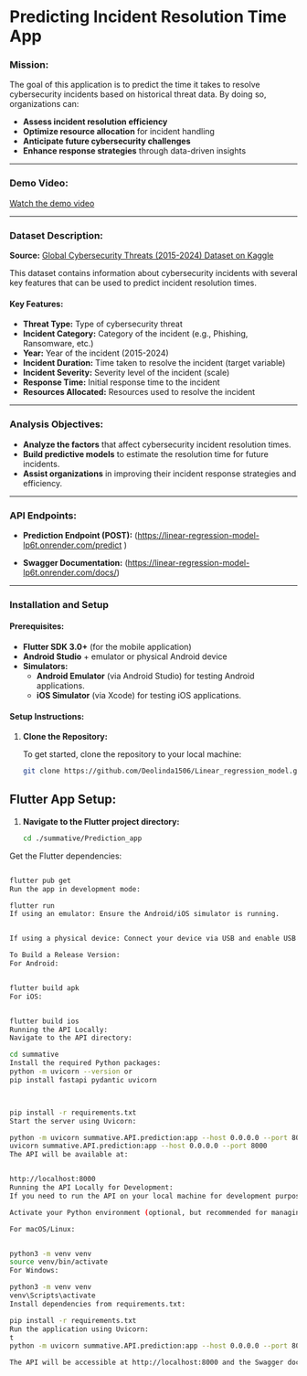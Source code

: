 # **Predicting Incident Resolution Time App**

### **Mission:**
The goal of this application is to predict the time it takes to resolve cybersecurity incidents based on historical threat data. By doing so, organizations can:

- **Assess incident resolution efficiency**
- **Optimize resource allocation** for incident handling
- **Anticipate future cybersecurity challenges**
- **Enhance response strategies** through data-driven insights

---

### **Demo Video:**
[Watch the demo video](https://youtu.be/YkvAF2gqAXw)

---

### **Dataset Description:**

**Source:** [Global Cybersecurity Threats (2015-2024) Dataset on Kaggle](https://www.kaggle.com/datasets/atharvasoundankar/global-cybersecurity-threats-2015-2024)

This dataset contains information about cybersecurity incidents with several key features that can be used to predict incident resolution times.

#### **Key Features:**
- **Threat Type:** Type of cybersecurity threat
- **Incident Category:** Category of the incident (e.g., Phishing, Ransomware, etc.)
- **Year:** Year of the incident (2015-2024)
- **Incident Duration:** Time taken to resolve the incident (target variable)
- **Incident Severity:** Severity level of the incident (scale)
- **Response Time:** Initial response time to the incident
- **Resources Allocated:** Resources used to resolve the incident

---

### **Analysis Objectives:**

- **Analyze the factors** that affect cybersecurity incident resolution times.
- **Build predictive models** to estimate the resolution time for future incidents.
- **Assist organizations** in improving their incident response strategies and efficiency.

---

### **API Endpoints:**

- **Prediction Endpoint (POST):** (https://linear-regression-model-lp6t.onrender.com/predict
)

- **Swagger Documentation:** (https://linear-regression-model-lp6t.onrender.com/docs/)

---

### **Installation and Setup**

#### **Prerequisites:**

- **Flutter SDK 3.0+** (for the mobile application)
- **Android Studio** + emulator or physical Android device
- **Simulators:**
  - **Android Emulator** (via Android Studio) for testing Android applications.
  - **iOS Simulator** (via Xcode) for testing iOS applications.
  

#### **Setup Instructions:**

1. **Clone the Repository:**

   To get started, clone the repository to your local machine:

   ```bash
   git clone https://github.com/Deolinda1506/Linear_regression_model.git


## **Flutter App Setup:**

1. **Navigate to the Flutter project directory:**

   ```bash
   cd ./summative/Prediction_app
Get the Flutter dependencies:

```bash

flutter pub get
Run the app in development mode:

flutter run
If using an emulator: Ensure the Android/iOS simulator is running.


If using a physical device: Connect your device via USB and enable USB debugging.

To Build a Release Version:
For Android:


flutter build apk
For iOS:


flutter build ios
Running the API Locally:
Navigate to the API directory:

cd summative
Install the required Python packages:
python -m uvicorn --version or
pip install fastapi pydantic uvicorn



pip install -r requirements.txt
Start the server using Uvicorn:

python -m uvicorn summative.API.prediction:app --host 0.0.0.0 --port 8000
uvicorn summative.API.prediction:app --host 0.0.0.0 --port 8000
The API will be available at:


http://localhost:8000
Running the API Locally for Development:
If you need to run the API on your local machine for development purposes, follow these steps:

Activate your Python environment (optional, but recommended for managing dependencies):

For macOS/Linux:


python3 -m venv venv
source venv/bin/activate
For Windows:

python3 -m venv venv
venv\Scripts\activate
Install dependencies from requirements.txt:

pip install -r requirements.txt
Run the application using Uvicorn:
t
python -m uvicorn summative.API.prediction:app --host 0.0.0.0 --port 8000

The API will be accessible at http://localhost:8000 and the Swagger documentation will be available at http://localhost:8000/docs.


